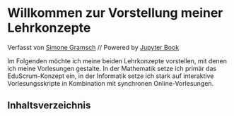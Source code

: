 # Willkommen zur Vorstellung meiner Lehrkonzepte


Verfasst von [Simone
Gramsch](https://www.frankfurt-university.de/de/erweiterungen/ansprechpartner/detail/simone-gramsch-1/?no_cache=1)
// Powered by [Jupyter Book](https://jupyterbook.org/)

Im Folgenden möchte ich meine beiden Lehrkonzepte vorstellen, mit denen ich
meine Vorlesungen gestalte. In der Mathematik setze ich primär das
EduScrum-Konzept ein, in der Informatik setze ich stark auf interaktive
Vorlesungsskripte in Kombination mit synchronen Online-Vorlesungen.

## Inhaltsverzeichnis
```{tableofcontents}
```


